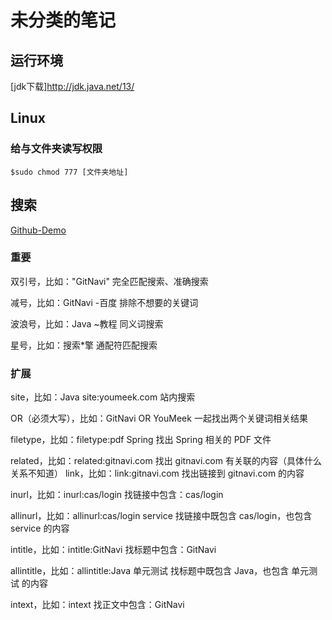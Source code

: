 # 未分类的笔记

## 运行环境

[jdk下载]http://jdk.java.net/13/

## Linux

### 给与文件夹读写权限

```shell
$sudo chmod 777 [文件夹地址]
```

## 搜索

[Github-Demo](https://github.com/search/advanced)

### 重要

双引号，比如："GitNavi"
完全匹配搜索、准确搜索

减号，比如：GitNavi -百度
排除不想要的关键词

波浪号，比如：Java ~教程
同义词搜索

星号，比如：搜索*擎
通配符匹配搜索

### 扩展

site，比如：Java site:youmeek.com
站内搜索

OR（必须大写），比如：GitNavi OR YouMeek
一起找出两个关键词相关结果

filetype，比如：filetype:pdf Spring
找出 Spring 相关的 PDF 文件

related，比如：related:gitnavi.com
找出 gitnavi.com 有关联的内容（具体什么关系不知道）
link，比如：link:gitnavi.com
找出链接到 gitnavi.com 的内容

inurl，比如：inurl:cas/login
找链接中包含：cas/login

allinurl，比如：allinurl:cas/login service
找链接中既包含 cas/login，也包含 service 的内容

intitle，比如：intitle:GitNavi
找标题中包含：GitNavi

allintitle，比如：allintitle:Java 单元测试
找标题中既包含 Java，也包含 单元测试 的内容

intext，比如：intext
找正文中包含：GitNavi
